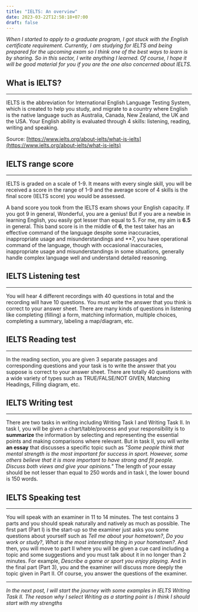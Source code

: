 ```yaml
---
title: "IELTS: An overview"
date: 2023-03-22T12:58:18+07:00
draft: false
---
```


*When I started to apply to a graduate program, I got stuck with the English certificate requirement. Currently, I _am studying for IELTS and being prepared for the upcoming exam so I think one of the best ways to learn is by sharing. So in this sector, I write anything I learned. Of course, I_ hope it will be good material for you if you are the one also concerned about IELTS.*

## What is IELTS?
---
IELTS is the abbreviation for International English Language Testing System, which is created to help you study, and migrate to a country where English is the native language such as Australia, Canada, New Zealand, the UK and the USA. Your English ability is evaluated through 4 skills: listening, reading, writing and speaking. 

Source: [https://www.ielts.org/about-ielts/what-is-ielts](https://www.ielts.org/about-ielts/what-is-ielts)


## IELTS range score
---
IELTS is graded on a scale of 1-9. It means with every single skill, you will be received a score in the range of 1-9 and the average score of 4 skills is the final score (IELTS score) you would be assessed.

A band score you took from the IELTS exam shows your English capacity. If you got 9 in general, Wonderful, you are a genius! But if you are a newbie in learning English, you easily got lesser than equal to 5. For me, my aim is **6.5** in general. This band score is in the middle of **6**, the test taker has an effective command of the language despite some inaccuracies, inappropriate usage and misunderstandings and **7, you have operational command of the language, though with occasional inaccuracies, inappropriate usage and misunderstandings in some situations, generally handle complex language well and understand detailed reasoning.

## IELTS Listening test
---
You will hear 4 different recordings with 40 questions in total and the recording will have 10 questions. You must write the answer that you think is correct to your answer sheet. There are many kinds of questions in listening like completing (filling) a form, matching information, multiple choices, completing a summary, labeling a map/diagram, etc.

## IELTS Reading test
---
In the reading section, you are given 3 separate passages and corresponding questions and your task is to write the answer that you suppose is correct to your answer sheet. There are totally 40 questions with a wide variety of types such as TRUE/FALSE/NOT GIVEN, Matching Headings, Filling diagram, etc.

## IELTS Writing test
---
There are two tasks in writing including Writing Task I and Writing Task II. In task I, you will be given a chart/table/process and your responsibility is to **summarize** the information by selecting and representing the essential points and making comparisons where relevant. But in task II, you will write **an essay** that discusses a specific topic such as *"Some people think that mental strength is the most important for success in sport. However, some others believe that it is more important to have strong and fit people. Discuss both views and give your opinions."* The length of your essay should be not lesser than equal to 250 words and in task I, the lower bound is 150 words.

## IELTS Speaking test
---
You will speak with an examiner in 11 to 14 minutes. The test contains 3 parts and you should speak naturally and natively as much as possible. The first part (Part I) is the start-up so the examiner  just asks you some questions about yourself such as *Tell me about your hometown?*, *Do you work or study?*, *What is the most interesting thing in _your hometown_?*. And then, you will move to part II where you will be given a cue card including a topic and some suggestions and you must talk about it in no longer than 2 minutes. For example, *Describe a game or sport you enjoy playing*. And in the final part (Part 3), you and the examiner will discuss more deeply the topic given in Part II. Of course, you answer the questions of the examiner.


-----
*In the next post, I will start the journey with some examples in IELTS Writing Task II. The reason why I select Writing as a starting point is I think I should start with my strengths*